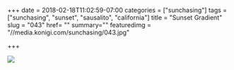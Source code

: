 +++
date = 2018-02-18T11:02:59-07:00
categories = ["sunchasing"]
tags = ["sunchasing", "sunset", "sausalito", "california"]
title = "Sunset Gradient"
slug = "043"
href= ""
summary=""
featuredimg = "//media.konigi.com/sunchasing/043.jpg"

+++

<img src="//media.konigi.com/sunchasing/043.jpg" />
